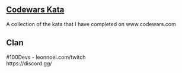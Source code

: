 <h2><u>Codewars Kata</u></h2>
<p>A collection of the kata that I have completed on www.codewars.com
<h2>Clan</h2>
<p>#100Devs - leonnoel.com/twitch <br>
https://discord.gg/<p>
